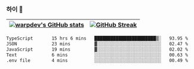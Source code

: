 
### 하이 👋
[![warpdev's GitHub stats](https://github-readme-stats.vercel.app/api?username=warpdev&show_icons=true&theme=vue-dark)](#) |[![GitHub Streak](https://github-readme-streak-stats.herokuapp.com/?user=warpdev&theme=dark)](#)
--- | --- |
<!--START_SECTION:waka-->

```txt
TypeScript       15 hrs 6 mins   ███████████████████████▒░   93.95 %
JSON             23 mins         ▓░░░░░░░░░░░░░░░░░░░░░░░░   02.47 %
JavaScript       19 mins         ▓░░░░░░░░░░░░░░░░░░░░░░░░   02.02 %
Text             6 mins          ░░░░░░░░░░░░░░░░░░░░░░░░░   00.63 %
.env file        4 mins          ░░░░░░░░░░░░░░░░░░░░░░░░░   00.49 %
```

<!--END_SECTION:waka-->

<!--
**warpdev/warpdev** is a ✨ _special_ ✨ repository because its `README.md` (this file) appears on your GitHub profile.

Here are some ideas to get you started:

- 🔭 I’m currently working on ...
- 🌱 I’m currently learning ...
- 👯 I’m looking to collaborate on ...
- 🤔 I’m looking for help with ...
- 💬 Ask me about ...
- 📫 How to reach me: ...
- 😄 Pronouns: ...
- ⚡ Fun fact: ...
-->

